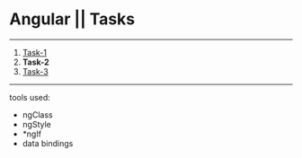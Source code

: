 # Angular || Tasks
------------
1. [Task-1](https://github.com/oleg9952/angular-tasks/tree/task_1)
2. **Task-2**
3. [Task-3](https://github.com/oleg9952/assignments/tree/task_3)
------------
tools used:
- ngClass
- ngStyle
- *ngIf
- data bindings
